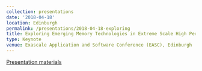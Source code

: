 ```yaml
---
collection: presentations
date: '2018-04-18'
location: Edinburgh
permalink: /presentations/2018-04-18-exploring
title: Exploring Emerging Memory Technologies in Extreme Scale High Performance Computing
type: Keynote
venue: Exascale Application and Software Conference (EASC), Edinburgh
---
```


[Presentation materials](www.easc2018.ed.ac.uk)
